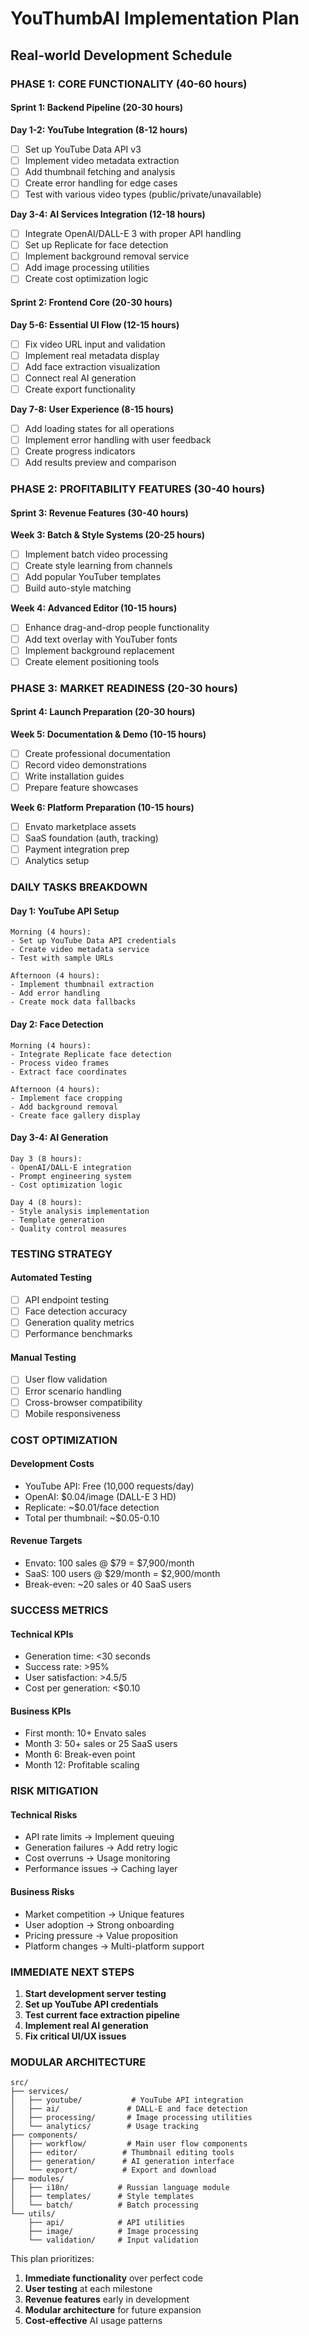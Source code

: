 # YouThumbAI Implementation Plan
## Real-world Development Schedule

### PHASE 1: CORE FUNCTIONALITY (40-60 hours)

#### Sprint 1: Backend Pipeline (20-30 hours)

**Day 1-2: YouTube Integration (8-12 hours)**
- [ ] Set up YouTube Data API v3
- [ ] Implement video metadata extraction
- [ ] Add thumbnail fetching and analysis
- [ ] Create error handling for edge cases
- [ ] Test with various video types (public/private/unavailable)

**Day 3-4: AI Services Integration (12-18 hours)**
- [ ] Integrate OpenAI/DALL-E 3 with proper API handling
- [ ] Set up Replicate for face detection
- [ ] Implement background removal service
- [ ] Add image processing utilities
- [ ] Create cost optimization logic

#### Sprint 2: Frontend Core (20-30 hours)

**Day 5-6: Essential UI Flow (12-15 hours)**
- [ ] Fix video URL input and validation
- [ ] Implement real metadata display
- [ ] Add face extraction visualization
- [ ] Connect real AI generation
- [ ] Create export functionality

**Day 7-8: User Experience (8-15 hours)**
- [ ] Add loading states for all operations
- [ ] Implement error handling with user feedback
- [ ] Create progress indicators
- [ ] Add results preview and comparison

### PHASE 2: PROFITABILITY FEATURES (30-40 hours)

#### Sprint 3: Revenue Features (30-40 hours)

**Week 3: Batch & Style Systems (20-25 hours)**
- [ ] Implement batch video processing
- [ ] Create style learning from channels
- [ ] Add popular YouTuber templates
- [ ] Build auto-style matching

**Week 4: Advanced Editor (10-15 hours)**
- [ ] Enhance drag-and-drop people functionality
- [ ] Add text overlay with YouTuber fonts
- [ ] Implement background replacement
- [ ] Create element positioning tools

### PHASE 3: MARKET READINESS (20-30 hours)

#### Sprint 4: Launch Preparation (20-30 hours)

**Week 5: Documentation & Demo (10-15 hours)**
- [ ] Create professional documentation
- [ ] Record video demonstrations
- [ ] Write installation guides
- [ ] Prepare feature showcases

**Week 6: Platform Preparation (10-15 hours)**
- [ ] Envato marketplace assets
- [ ] SaaS foundation (auth, tracking)
- [ ] Payment integration prep
- [ ] Analytics setup

### DAILY TASKS BREAKDOWN

#### Day 1: YouTube API Setup
```
Morning (4 hours):
- Set up YouTube Data API credentials
- Create video metadata service
- Test with sample URLs

Afternoon (4 hours):
- Implement thumbnail extraction
- Add error handling
- Create mock data fallbacks
```

#### Day 2: Face Detection
```
Morning (4 hours):
- Integrate Replicate face detection
- Process video frames
- Extract face coordinates

Afternoon (4 hours):
- Implement face cropping
- Add background removal
- Create face gallery display
```

#### Day 3-4: AI Generation
```
Day 3 (8 hours):
- OpenAI/DALL-E integration
- Prompt engineering system
- Cost optimization logic

Day 4 (8 hours):
- Style analysis implementation
- Template generation
- Quality control measures
```

### TESTING STRATEGY

#### Automated Testing
- [ ] API endpoint testing
- [ ] Face detection accuracy
- [ ] Generation quality metrics
- [ ] Performance benchmarks

#### Manual Testing
- [ ] User flow validation
- [ ] Error scenario handling
- [ ] Cross-browser compatibility
- [ ] Mobile responsiveness

### COST OPTIMIZATION

#### Development Costs
- YouTube API: Free (10,000 requests/day)
- OpenAI: $0.04/image (DALL-E 3 HD)
- Replicate: ~$0.01/face detection
- Total per thumbnail: ~$0.05-0.10

#### Revenue Targets
- Envato: 100 sales @ $79 = $7,900/month
- SaaS: 100 users @ $29/month = $2,900/month
- Break-even: ~20 sales or 40 SaaS users

### SUCCESS METRICS

#### Technical KPIs
- Generation time: <30 seconds
- Success rate: >95%
- User satisfaction: >4.5/5
- Cost per generation: <$0.10

#### Business KPIs
- First month: 10+ Envato sales
- Month 3: 50+ sales or 25 SaaS users
- Month 6: Break-even point
- Month 12: Profitable scaling

### RISK MITIGATION

#### Technical Risks
- API rate limits → Implement queuing
- Generation failures → Add retry logic
- Cost overruns → Usage monitoring
- Performance issues → Caching layer

#### Business Risks
- Market competition → Unique features
- User adoption → Strong onboarding
- Pricing pressure → Value proposition
- Platform changes → Multi-platform support

### IMMEDIATE NEXT STEPS

1. **Start development server testing**
2. **Set up YouTube API credentials**
3. **Test current face extraction pipeline**
4. **Implement real AI generation**
5. **Fix critical UI/UX issues**

### MODULAR ARCHITECTURE

```
src/
├── services/
│   ├── youtube/           # YouTube API integration
│   ├── ai/               # DALL-E and face detection
│   ├── processing/       # Image processing utilities
│   └── analytics/        # Usage tracking
├── components/
│   ├── workflow/         # Main user flow components
│   ├── editor/          # Thumbnail editing tools
│   ├── generation/      # AI generation interface
│   └── export/          # Export and download
├── modules/
│   ├── i18n/           # Russian language module
│   ├── templates/      # Style templates
│   └── batch/          # Batch processing
└── utils/
    ├── api/            # API utilities
    ├── image/          # Image processing
    └── validation/     # Input validation
```

This plan prioritizes:
1. **Immediate functionality** over perfect code
2. **User testing** at each milestone
3. **Revenue features** early in development
4. **Modular architecture** for future expansion
5. **Cost-effective** AI usage patterns 